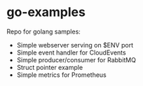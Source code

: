 # go-examples

Repo for golang samples:

- Simple webserver serving on $ENV port
- Simple event handler for CloudEvents
- Simple producer/consumer for RabbitMQ
- Struct pointer example 
- Simple metrics for Prometheus

